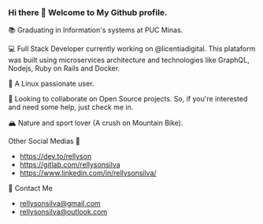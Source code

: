 ### Hi there 👋 Welcome to My Github profile.

📚 Graduating in Information's systems at PUC Minas.

💻 Full Stack Developer currently working on @licentiadigital. This plataform was built using microservices architecture and technologies like GraphQL, Nodejs, Ruby on Rails and Docker.

🐧 A Linux passionate user.

🔎 Looking to collaborate on Open Source projects. So, if you're interested and need some help, just check me in. 

🏔 Nature and sport lover (A crush on Mountain Bike).

Other Social Medias 💬
- https://dev.to/rellyson
- https://gitlab.com/rellysonsilva
- https://www.linkedin.com/in/rellysonsilva/

📧 Contact Me
- rellysonsilva@gmail.com
- rellysonsilva@outlook.com
<!--
**rellyson/rellyson** is a ✨ _special_ ✨ repository because its `README.md` (this file) appears on your GitHub profile.

Here are some ideas to get you started:

- 🔭 I’m currently working on ...
- 🌱 I’m currently learning ...
- 👯 I’m looking to collaborate on ...
- 🤔 I’m looking for help with ...
- 💬 Ask me about ...
- 📫 How to reach me: ...
- 😄 Pronouns: ...
- ⚡ Fun fact: ...
-->
